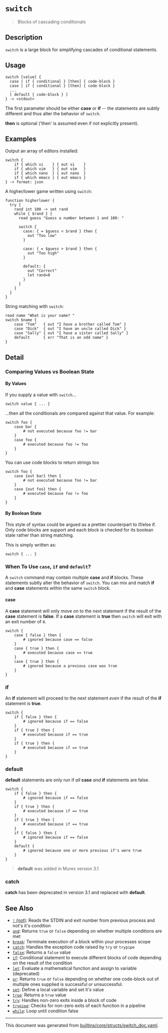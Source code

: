 # `switch`

> Blocks of cascading conditionals

## Description

`switch` is a large block for simplifying cascades of conditional statements.

## Usage

```
switch [value] {
  case | if { conditional } [then] { code-block }
  case | if { conditional } [then] { code-block }
  ...
  [ default { code-block } ]
} -> <stdout>
```

The first parameter should be either **case** or **if** -- the statements are
subtly different and thus alter the behavior of `switch`.

**then** is optional ('then' is assumed even if not explicitly present).

## Examples

Output an array of editors installed:

```
switch {
    if { which vi    } { out vi    }
    if { which vim   } { out vim   }
    if { which nano  } { out nano  }
    if { which emacs } { out emacs }
} -> format: json
```

A higher/lower game written using `switch`:

```
function higherlower {
  try {
    rand int 100 -> set rand
    while { $rand } {
      read guess "Guess a number between 1 and 100: "

      switch {
        case: { = $guess < $rand } then {
          out "Too low"
        }

        case: { = $guess > $rand } then {
          out "Too high"
        }

        default: {
          out "Correct"
          let rand=0
        }
      }
    }
  }
}
```

String matching with `switch`:

```
read name "What is your name? "
switch $name {
    case "Tom"   { out "I have a brother called Tom" }
    case "Dick"  { out "I have an uncle called Dick" }
    case "Sally" { out "I have a sister called Sally" }
    default      { err "That is an odd name" }
}
```

## Detail

### Comparing Values vs Boolean State

#### By Values

If you supply a value with `switch`...

```
switch value { ... }
```

...then all the conditionals are compared against that value. For example:

```
switch foo {
    case bar {
        # not executed because foo != bar
    }
    case foo {
        # executed because foo != foo
    }
}
```

You can use code blocks to return strings too

```
switch foo {
    case {out bar} then {
        # not executed because foo != bar
    }
    case {out foo} then {
        # executed because foo != foo
    }
}
```

#### By Boolean State

This style of syntax could be argued as a prettier counterpart to if/else if.
Only code blocks are support and each block is checked for its boolean state
rather than string matching.

This is simply written as:

```
switch { ... }
```

### When To Use `case`, `if` and `default`?

A `switch` command may contain multiple **case** and **if** blocks. These
statements subtly alter the behavior of `switch`. You can mix and match **if**
and **case** statements within the same `switch` block.

#### case

A **case** statement will only move on to the next statement if the result of
the **case** statement is **false**. If a **case** statement is **true** then
`switch` will exit with an exit number of `0`.

```
switch {
    case { false } then {
        # ignored because case == false
    }
    case { true } then {
        # executed because case == true
    }
    case { true } then {
        # ignored because a previous case was true
    }
}
```

### if

An **if** statement will proceed to the next statement _even_ if the result of
the **if** statement is **true**.

```
switch {
    if { false } then {
        # ignored because if == false
    }
    if { true } then {
        # executed because if == true
    }
    if { true } then {
        # executed because if == true
    }
}
```

### default

**default** statements are only run if _all_ **case** _and_ **if** statements are
false.

```
switch {
    if { false } then {
        # ignored because if == false
    }
    if { true } then {
        # executed because if == true
    }
    if { true } then {
        # executed because if == true
    }
    if { false } then {
        # ignored because if == false
    }
    default {
        # ignored because one or more previous if's were true
    }
}
```

> **default** was added in Murex version 3.1

### catch

**catch** has been deprecated in version 3.1 and replaced with **default**.

## See Also

* [`!` (not)](../commands/not-func.md):
  Reads the STDIN and exit number from previous process and not's it's condition
* [`and`](../commands/and.md):
  Returns `true` or `false` depending on whether multiple conditions are met
* [`break`](../commands/break.md):
  Terminate execution of a block within your processes scope
* [`catch`](../commands/catch.md):
  Handles the exception code raised by `try` or `trypipe`
* [`false`](../commands/false.md):
  Returns a `false` value
* [`if`](../commands/if.md):
  Conditional statement to execute different blocks of code depending on the result of the condition
* [`let`](../commands/let.md):
  Evaluate a mathematical function and assign to variable (deprecated)
* [`or`](../commands/or.md):
  Returns `true` or `false` depending on whether one code-block out of multiple ones supplied is successful or unsuccessful.
* [`set`](../commands/set.md):
  Define a local variable and set it's value
* [`true`](../commands/true.md):
  Returns a `true` value
* [`try`](../commands/try.md):
  Handles non-zero exits inside a block of code
* [`trypipe`](../commands/trypipe.md):
  Checks for non-zero exits of each function in a pipeline
* [`while`](../commands/while.md):
  Loop until condition false

<hr/>

This document was generated from [builtins/core/structs/switch_doc.yaml](https://github.com/lmorg/murex/blob/master/builtins/core/structs/switch_doc.yaml).